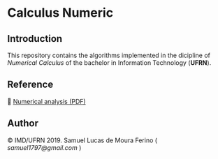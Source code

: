 # Calculus Numeric

## Introduction  
  
This repository contains the algorithms implemented in the dicipline of _Numerical Calculus_ of the bachelor in Information Technology (__UFRN__).

## Reference  

:link: [Numerical analysis (PDF)](https://fac.ksu.edu.sa/sites/default/files/numerical_analysis_9th.pdf)  


## Author  
:copyright: IMD/UFRN 2019.   Samuel Lucas de Moura Ferino ( _samuel1797@gmail.com_ )  
